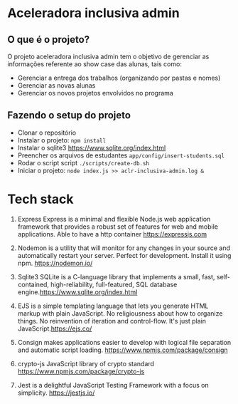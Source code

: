 # Aceleradora inclusiva admin

## O que é o projeto?

O projeto aceleradora inclusiva admin tem o objetivo de gerenciar as informações referente ao show case das alunas, tais como:

- Gerenciar a entrega dos trabalhos (organizando por pastas e nomes)
- Gerenciar as novas alunas
- Gerenciar os novos projetos envolvidos no programa

## Fazendo o setup do projeto

- Clonar o repositório
- Instalar o projeto: `npm install`
- Instalar o sqlite3 https://www.sqlite.org/index.html
- Preencher os arquivos de estudantes `app/config/insert-students.sql`
- Rodar o script script `./scripts/create-db.sh`
- Iniciar o projeto: `node index.js >> aclr-inclusiva-admin.log &`

# Tech stack

1) Express Express is a minimal and flexible Node.js web application framework that provides a robust set of features for web and mobile applications. Able to have a http container https://expressjs.com

2) Nodemon is a utility that will monitor for any changes in your source and automatically restart your server. Perfect for development. Install it using npm. https://nodemon.io/

3) Sqlite3 SQLite is a C-language library that implements a small, fast, self-contained, high-reliability, full-featured, SQL database engine.https://www.sqlite.org/index.html

4) EJS is a simple templating language that lets you generate HTML markup with plain JavaScript. No religiousness about how to organize things. No reinvention of iteration and control-flow. It's just plain JavaScript.https://ejs.co/

5) Consign makes applications easier to develop with logical file separation and automatic script loading. https://www.npmjs.com/package/consign

6) crypto-js JavaScript library of crypto standard https://www.npmjs.com/package/crypto-js

7) Jest is a delightful JavaScript Testing Framework with a focus on simplicity. https://jestjs.io/
